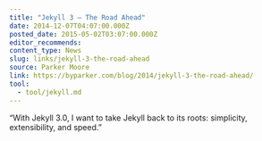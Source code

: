 ```yaml
---
title: "Jekyll 3 — The Road Ahead"
date: 2014-12-07T04:07:00.000Z
posted_date: 2015-05-02T03:07:00.000Z
editor_recommends:
content_type: News
slug: links/jekyll-3-the-road-ahead
source: Parker Moore
link: https://byparker.com/blog/2014/jekyll-3-the-road-ahead/
tool:
  - tool/jekyll.md
---
```

“With Jekyll 3.0, I want to take Jekyll back to its roots: simplicity, extensibility, and speed.”




